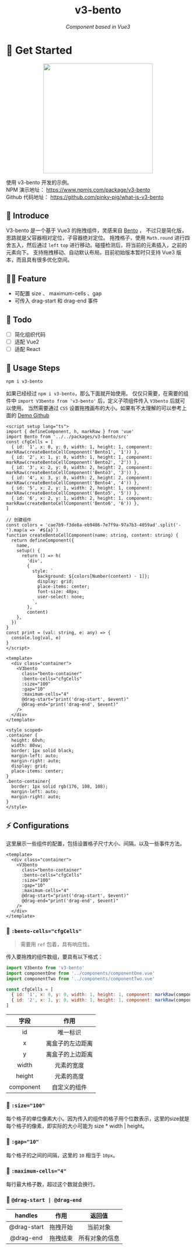 

<div align="center">
	<h1 style="margin:10px">v3-bento</h1>
	<h6 align="center">Component based in Vue3</h6>
</div>


# 🌸 Get Started

<p align="center">
<img src="https://cdn.jsdelivr.net/gh/pinky-pig/pic-bed/imagesbento.gif"  height="300">
</p>

使用 v3-bento 开发的示例。   
NPM 演示地址： <https://www.npmjs.com/package/v3-bento>   
Github 代码地址： <https://github.com/pinky-pig/what-is-v3-bento>

## 🎉 Introduce

V3-bento 是一个基于 Vue3 的拖拽组件，灵感来自 [Bento](https://bento.me/pinky-pig) ， 不过只是简化版，思路就是父容器相对定位，子容器绝对定位。
拖拽格子，使用 `Math.round` 进行四舍五入，然后通过 `left` `top` 进行移动。碰撞检测后，将当前的元素插入，之前的元素向下。
支持拖拽移动、自动默认布局。目前初始版本暂时只支持 Vue3 版本，而且具有很多优化空间。

## 🏄‍♂️ Feature

- 可配置 size 、 maximum-cells 、gap
- 可传入 drag-start 和 drag-end 事件


## 👊 Todo

- [ ] 简化组织代码
- [ ] 适配 Vue2 
- [ ] 适配 React 

## 🍄 Usage Steps

```bash
npm i v3-bento
```

如果已经经过 `npm i v3-bento`，那么下面就开始使用。
仅仅只需要，在需要的组件中 `import V3bento from 'v3-bento'` 后，定义子项组件传入 `V3bento` 后就可以使用。
当然需要通过 `CSS` 设置拖拽画布的大小。如果有不太理解的可以参考上面的 [Demo Github](https://github.com/pinky-pig/what-is-drag-resize-attached-card)


```vue
<script setup lang="ts">
import { defineComponent, h, markRaw } from 'vue'
import Bento from '../../packages/v3-bento/src'
const cfgCells = [
  { id: '1', x: 0, y: 0, width: 1, height: 1, component: markRaw(createBentoCellComponent('Bento1', '1')) },
  { id: '2', x: 1, y: 0, width: 1, height: 1, component: markRaw(createBentoCellComponent('Bento2', '2')) },
  { id: '3', x: 2, y: 0, width: 2, height: 2, component: markRaw(createBentoCellComponent('Bento3', '3')) },
  { id: '4', x: 3, y: 0, width: 2, height: 2, component: markRaw(createBentoCellComponent('Bento4', '4')) },
  { id: '5', x: 2, y: 1, width: 2, height: 1, component: markRaw(createBentoCellComponent('Bento5', '5')) },
  { id: '6', x: 2, y: 1, width: 2, height: 1, component: markRaw(createBentoCellComponent('Bento6', '6')) },
]

// 创建组件
const colors = 'cae7b9-f3de8a-eb9486-7e7f9a-97a7b3-4059ad'.split('-').map(a => `#${a}`)
function createBentoCellComponent(name: string, content: string) {
  return defineComponent({
    name,
    setup() {
      return () => h(
        'div',
        {
          style: `
            background: ${colors[Number(content) - 1]};
            display: grid;
            place-items: center;
            font-size: 48px;
            user-select: none;
          `,
        },
        content)
    },
  })
}
const print = (val: string, e: any) => {
  console.log(val, e)
}
</script>

<template>
  <div class="container">
    <V3bento
      class="bento-container"
      :bento-cells="cfgCells"
      :size="100"
      :gap="10"
      :maximum-cells="4"
      @drag-start="print('drag-start', $event)"
      @drag-end="print('drag-end', $event)"
    />
  </div>
</template>

<style scoped>
.container {
  height: 60vh;
  width: 80vw;
  border: 1px solid black;
  margin-left: auto;
  margin-right: auto;
  display: grid;
  place-items: center;
}
.bento-container{
  border: 1px solid rgb(176, 108, 108);
  margin-left: auto;
  margin-right: auto;
}
</style>
```

## ⚡ Configurations

这里展示一些组件的配置，包括设置格子尺寸大小、间隔，以及一些事件方法。

```vue
<template>
  <div class="container">
    <V3bento
      class="bento-container"
      :bento-cells="cfgCells"
      :size="100"
      :gap="10"
      :maximum-cells="4"
      @drag-start="print('drag-start', $event)"
      @drag-end="print('drag-end', $event)"
    />
  </div>
</template>
```
### 🍕 `:bento-cells="cfgCells"`

> 需要用 `ref` 包着，具有响应性。

传入要拖拽的组件数组，要具有以下格式：

```js
import V3bento from 'v3-bento'
import componentOne from '../components/componentOne.vue'
import componentTwo from '../components/componentTwo.vue'

const cfgCells = [
  { id: '1', x: 0, y: 0, width: 1, height: 1, component: markRaw(componentOne) },
  { id: '2', x: 1, y: 0, width: 1, height: 1, component: markRaw(componentTwo) },
]
```

| 字段 | 作用 |
| :---: | :--: |
|  id  |   唯一标识  |
|  x |   离盒子的左边距离  |
|  y |    离盒子的上边距离  |
|  width |   元素的宽度  |
|  height |  元素的高度  |
|  component |  自定义的组件  |

### 🍔 `:size="100"`

每个格子的单位像素大小。因为传入的组件的格子用个位数表示，这里的size就是每个格子的像素，即实际的大小可能为 size * width | height。

### 🍟 `:gap="10"`

每个格子的之间的间隔，这里的 `10` 相当于 `10px`。

### 🍿 `:maximum-cells="4"`

每行最大格子数，超过这个数就会换行。


### 🍳 `@drag-start | @drag-end`

| handles | 作用 | 返回值|
| :---: | :--: |:--: |
|  @drag-start |   拖拽开始  | 当前对象 |
|  @drag-end   |   拖拽结束  | 所有对象的信息 |
 

